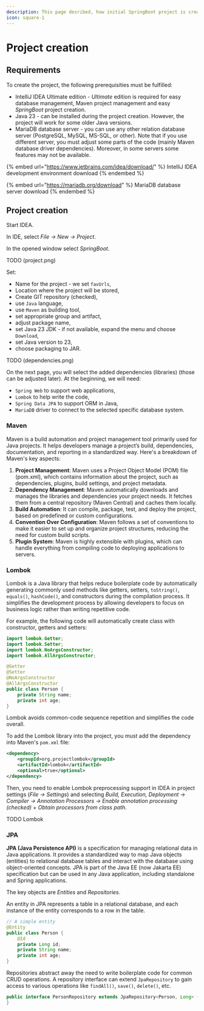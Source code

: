 ```yaml
---
description: This page desribed, how initial SpringBoot project is created and configured.
icon: square-1
---
```


# Project creation

## **Requirements**

To create the project, the following prerequisities must be fulfilled:

* IntelliJ IDEA Ultimate edition - _Ultimate_ edition is required for easy database management, Maven project management and easy _SpringBoot_ project creation.
* Java 23 - can be installed during the project creation. However, the project will work for some older Java versions.
* MariaDB database server - you can use any other relation database server (PostgreSQL, MySQL, MS-SQL, or other). Note that if you use different server, you must adjust some parts of the code (mainly Maven database driver dependencies). Moreover, in some servers some features may not be available.

{% embed url="https://www.jetbrains.com/idea/download/" %}
IntelliJ IDEA development environment download
{% endembed %}

{% embed url="https://mariadb.org/download" %}
MariaDB database server download
{% endembed %}

## Project creation

Start IDEA.

In IDE, select _File -> New -> Project_.&#x20;

In the opened window select _SpringBoot_.&#x20;

TODO (project.png)

Set:

* Name for the project - we set `favUrls`,
* Location where the project will be stored,
* Create GIT repository (checked),
* use `Java` language,
* use `Maven` as building tool,
* set appropriate group and artifact,
* adjust package name,
* set Java 23 JDK - if not available, expand the menu and choose `Download`,
* set Java version to 23,
* choose packaging to JAR.

TODO (dependencies.png)

On the next page, you will select the added dependencies (libraries) (those can be adjusted later). At the beginning, we will need:

* `Spring Web` to support web applications,
* `Lombok` to help write the code,
* `Spring Data JPA` to support ORM in Java,
* `MariaDB` driver to connect to the selected specific database system.

### Maven

Maven is a build automation and project management tool primarily used for Java projects. It helps developers manage a project’s build, dependencies, documentation, and reporting in a standardized way. Here's a breakdown of Maven's key aspects:

1. **Project Management**: Maven uses a Project Object Model (POM) file (pom.xml), which contains information about the project, such as dependencies, plugins, build settings, and project metadata.
2. **Dependency Management**: Maven automatically downloads and manages the libraries and dependencies your project needs. It fetches them from a central repository (Maven Central) and caches them locally.
3. **Build Automation**: It can compile, package, test, and deploy the project, based on predefined or custom configurations.
4. **Convention Over Configuration**: Maven follows a set of conventions to make it easier to set up and organize project structures, reducing the need for custom build scripts.
5. **Plugin System**: Maven is highly extensible with plugins, which can handle everything from compiling code to deploying applications to servers.

### Lombok

Lombok is a Java library that helps reduce boilerplate code by automatically generating commonly used methods like getters, setters, `toString()`, `equals()`, `hashCode()`, and constructors during the compilation process. It simplifies the development process by allowing developers to focus on business logic rather than writing repetitive code.

For example, the following code will automatically create class with constructor, getters and setters:

```java
import lombok.Getter;
import lombok.Setter;
import lombok.NoArgsConstructor;
import lombok.AllArgsConstructor;

@Getter
@Setter
@NoArgsConstructor
@AllArgsConstructor
public class Person {
    private String name;
    private int age;
}

```

Lombok avoids common-code sequence repetition and simplifies the code overall.

To add the Lombok library into the project, you must add the dependency into Maven's `pom.xml` file:

```xml
<dependency>
    <groupId>org.projectlombok</groupId>
    <artifactId>lombok</artifactId>
    <optional>true</optional>
</dependency>
```

Then, you need to enable Lombok preprocessing support in IDEA in project settings (_File -> Settings_) and selecting _Build, Execution, Deployment -> Compiler -> Annotation Processors -> Enable annotation processing (checked) + Obtain processors from class path_.

TODO Lombok

### JPA

**JPA (Java Persistence API)** is a specification for managing relational data in Java applications. It provides a standardized way to map Java objects (entities) to relational database tables and interact with the database using object-oriented concepts. JPA is part of the Java EE (now Jakarta EE) specification but can be used in any Java application, including standalone and Spring applications.

The key objects are _Entities_ and _Repositories_.

An entity in JPA represents a table in a relational database, and each instance of the entity corresponds to a row in the table.

```java
// A simple entity
@Entity
public class Person {
    @Id
    private Long id;
    private String name;
    private int age;
}
```

Repositories abstract away the need to write boilerplate code for common CRUD operations. A repository interface can extend `JpaRepository` to gain access to various operations like `findAll()`, `save()`, `delete()`, etc.

```java
public interface PersonRepository extends JpaRepository<Person, Long> {
}
```

